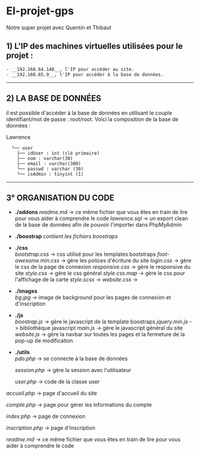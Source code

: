 # El-projet-gps
Notre super projet avec Quentin et Thibaut

## 1) L'IP des machines virtuelles utilisées pour le projet :
    - __192.168.64.148__, l'IP pour accéder au site.  
    - __192.168.65.9__, l'IP pour accéder à la base de données.

-----------------


## 2) LA BASE DE DONNÉES

il est possible d'accéder à la base de données en utilisant le couple identifiant/mot de passe : root/root.
Voici la composition de la base de données :


Lawrence     	
      
      └── user  
        ├── idUser : int (clé primaire)  
        ├── nom : varchar(30)  
        ├── email : varchar(300)  
        └── passwd : varchar (30)  
        └── isAdmin : tinyint (1) 

-----------------


## 3° ORGANISATION DU CODE

* __./addons__
    *readme.md* -> ce même fichier que vous êtes en train de lire pour vous aider à comprendre le code 
    *lawrence.sql* -> un export clean de la base de données afin de pouvoir l'importer dans PhpMyAdmin   

* __./boostrap__
    *contient les fichiers boostraps*

* __./css__  
    *bootstrap.css* -> css utilisé pour les templates bootstraps
    *foot-awesome.min.css* -> gère les polices d'écriture du site
    *login.css* -> gère le css de la page de connexion
    *responsive.css* -> gère le responsive du site
    *style.css* -> gère le css général
    *style.css.map* -> gère le css pour l'affichage de la carte
    *style.scss* ->
    *website.css* ->  
* __./images__    
    *bg.jpg* -> image de background pour les pages de connexion et d'inscription

* __./js__  
    *boostrap.js* -> gère le javascript de la template boostraps
    *jquery.min.js* -> bibliothèque javascript
    *main.js* -> gère le javascript général du site
    *website.js* -> gère la navbar sur toutes les pages et la fermeture de la pop-up de modification
      
* __./utils__  
    *pdo.php* -> se connecte à la base de données

    *session.php* -> gère la session avec l'utilisateur

    *user.php* -> code de la classe user


*accueil.php* -> page d'accueil du site

*compte.php* -> page pour gérer les informations du compte

*index.php* -> page de connexion

*inscription.php* -> page d'inscription

*readme.md* -> ce même fichier que vous êtes en train de lire pour vous aider à comprendre le code 